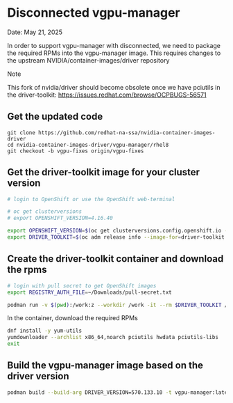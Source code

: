 # Disconnected vgpu-manager

Date: May 21, 2025

In order to support vgpu-manager with disconnected, we need to package the required RPMs into the vgpu-manager image. This requires changes to the upstream NVIDIA/container-images/driver repository

> [!NOTE]
> This fork of nvidia/driver should become obsolete once we have pciutils in the driver-toolkit: https://issues.redhat.com/browse/OCPBUGS-56571

## Get the updated code

```
git clone https://github.com/redhat-na-ssa/nvidia-container-images-driver
cd nvidia-container-images-driver/vgpu-manager/rhel8
git checkout -b vgpu-fixes origin/vgpu-fixes
```

## Get the driver-toolkit image for your cluster version

```sh
# login to OpenShift or use the OpenShift web-terminal

# oc get clusterversions
# export OPENSHIFT_VERSION=4.16.40

export OPENSHIFT_VERSION=$(oc get clusterversions.config.openshift.io -o custom-columns=:status.desired.version --no-headers)
export DRIVER_TOOLKIT=$(oc adm release info --image-for=driver-toolkit quay.io/openshift-release-dev/ocp-release:${OPENSHIFT_VERSION}-x86_64)
```

## Create the driver-toolkit container and download the rpms

```sh
# login with pull secret to get OpenShift images
export REGISTRY_AUTH_FILE=~/Downloads/pull-secret.txt
```

```sh
podman run -v $(pwd):/work:z --workdir /work -it --rm $DRIVER_TOOLKIT /bin/bash
```

In the container, download the required RPMs

```sh
dnf install -y yum-utils
yumdownloader --archlist x86_64,noarch pciutils hwdata pciutils-libs
exit
```

## Build the vgpu-manager image based on the driver version

```sh
podman build --build-arg DRIVER_VERSION=570.133.10 -t vgpu-manager:latest .
```
